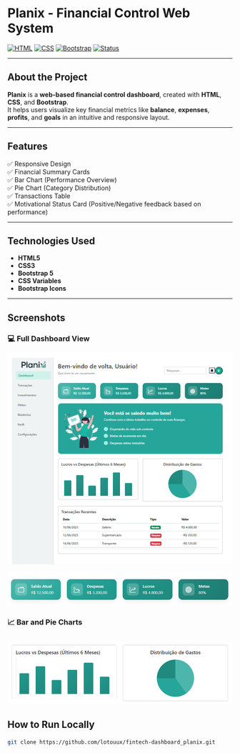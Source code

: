# Planix - Financial Control Web System

[![HTML](https://img.shields.io/badge/HTML5-E34F26?style=for-the-badge&logo=html5&logoColor=white)](https://developer.mozilla.org/en-US/docs/Web/HTML)
[![CSS](https://img.shields.io/badge/CSS3-1572B6?style=for-the-badge&logo=css3&logoColor=white)](https://developer.mozilla.org/en-US/docs/Web/CSS)
[![Bootstrap](https://img.shields.io/badge/Bootstrap-7952B3?style=for-the-badge&logo=bootstrap&logoColor=white)](https://getbootstrap.com/)
[![Status](https://img.shields.io/badge/status-Development-yellow?style=for-the-badge)](#)

---

## About the Project

**Planix** is a **web-based financial control dashboard**, created with **HTML**, **CSS**, and **Bootstrap**.  
It helps users visualize key financial metrics like **balance**, **expenses**, **profits**, and **goals** in an intuitive and responsive layout.

---

## Features

✅ Responsive Design  
✅ Financial Summary Cards  
✅ Bar Chart (Performance Overview)  
✅ Pie Chart (Category Distribution)  
✅ Transactions Table  
✅ Motivational Status Card (Positive/Negative feedback based on performance)  

---

## Technologies Used

- **HTML5**
- **CSS3**
- **Bootstrap 5**
- **CSS Variables**
- **Bootstrap Icons**

---

## Screenshots

### 💻 Full Dashboard View  
![Dashboard Overview](./screenshots/dashboard-overview.png)

![Cards Section](./screenshots/cards-section.png)

### 📈 Bar and Pie Charts  
![Charts Section](./screenshots/charts-section.png)
---

## How to Run Locally

```bash
git clone https://github.com/lotouux/fintech-dashboard_planix.git